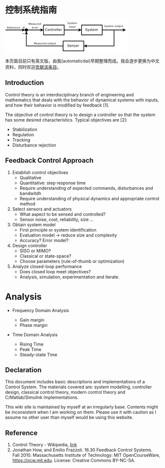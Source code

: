 # 控制系统指南

![](assets/markdown-img-paste-20170412214456853.png)

本页面目前只有英文版，由我(automaticdai)早期整理而成。我会逐步更换为中文资料，同时欢迎[贡献该条目](/contribute)。

## Introduction
Control theory is an interdisciplinary branch of engineering and mathematics that deals with the behavior of dynamical systems with inputs, and how their behavior is modified by feedback [1].

The objective of control theory is to design a controller so that the system has some desired characteristics. Typical objectives are [2]:

* Stabilization
* Regulation
* Tracking
* Disturbance rejection


## Feedback Control Approach
1. Establish control objectives
    - Qualitative
    - Quantitative: step response time
    - Require understanding of expected commands, disturbances and bandwitdh
    - Require understanding of physical dynamics and appropriate control method  
2. Select sensors and actuators
    - What aspect to be sensed and controlled?
    - Sensor noise, cost, reliability, size ...
3. Obtain system model
    - First principle or system identification
    - Evaluation model -> reduce size and complexity
    - Accuracy? Error model?
4. Design controller
    - SISO or MIMO?
    - Classical or state-space?
    - Choose parameters (rule-of-thumb or optimization)
5. Analyze closed-loop performance
    - Does closed loop meet objectives?
    - Analysis, simulation, experimentation and iterate.



# Analysis
- Frequency Domain Analysis
	- Gain margin
	- Phase margin

- Time Domain Analysis
	- Rising Time
	- Peak Time
	- Steady-state Time


## Declaration
This document includes basic descriptions and implementations of a Control System. The materials covered are: system modelling, controller design, classical control theory, modern control theory and C/Matlab/Simulink implementations.

This wiki site is maintained by myself at an irregularly base. Contents might be inconsistent when I am working on them. Please use it with caution as I assume no other user than myself would be using this website.


## Reference
1. Control Theory - Wikipedia, [link](https://en.wikipedia.org/wiki/Control_theory)
2. Jonathan How, and Emilio Frazzoli. 16.30 Feedback Control Systems. Fall 2010. Massachusetts Institute of Technology: MIT OpenCourseWare, https://ocw.mit.edu. License: Creative Commons BY-NC-SA.
